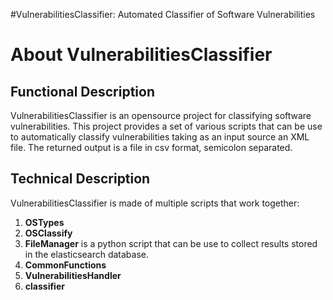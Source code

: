 
#VulnerabilitiesClassifier: Automated Classifier of Software Vulnerabilities

About VulnerabilitiesClassifier
============

Functional Description
----------------------

VulnerabilitiesClassifier is an opensource project for classifying software vulnerabilities. This project provides a set of various scripts that can be use to automatically classify vulnerabilities taking as an input source an XML file. The returned output is a file in csv format, semicolon separated.

Technical Description
---------------------

VulnerabilitiesClassifier is made of multiple scripts that work together:

1. **OSTypes**
2. **OSClassify**
3. **FileManager** is a python script that can be use to collect results stored in the elasticsearch database.
4. **CommonFunctions**
5. **VulnerabilitiesHandler** 
6. **classifier** 



